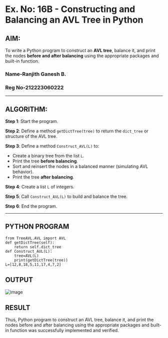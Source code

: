 # Ex. No: 16B - Constructing and Balancing an AVL Tree in Python

## AIM:
To write a Python program to construct an **AVL tree**, balance it, and print the nodes **before and after balancing** using the appropriate packages and built-in function.
### Name-Ranjith Ganesh B.
### Reg No-212223060222
---

## ALGORITHM:

**Step 1**: Start the program.

**Step 2**: Define a method `getDictTree(tree)` to return the `dict_tree` or structure of the AVL tree.

**Step 3**: Define a method `Construct_AVL(L)` to:
- Create a binary tree from the list `L`.
- Print the tree **before balancing**.
- Sort and reinsert the nodes in a balanced manner (simulating AVL behavior).
- Print the tree **after balancing**.

**Step 4**: Create a list `L` of integers.

**Step 5**: Call `Construct_AVL(L)` to build and balance the tree.

**Step 6**: End the program.

---

## PYTHON PROGRAM
```
from TreeAVL.AVL import AVL
def getDictTree(self):
    return self.dict_tree
def Construct_AVL(L):
    tree=AVL(L)
    print(getDictTree(tree))
L=[12,8,18,5,11,17,4,7,2]
```

## OUTPUT
![image](https://github.com/user-attachments/assets/4ea5ec7c-efa6-412a-aa4c-bf261ee5e6d4)


## RESULT
 Thus, Python program to construct an AVL tree, balance it, and print the nodes before and after balancing using the appropriate packages and built-in function was successfully implemented and verified.
